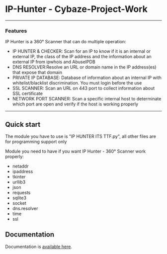 # IP-Hunter - Cybaze-Project-Work

------------
### Features
IP Hunter is a 360° Scanner that can do multiple operation:

* IP HUNTER & CHECKER:
  Scan for an IP to know if it is an internal or external IP, the class of the IP address and the information about an external IP from ipwhois and AbuseIPDB
* DNS RESOLVER:Resolve an URL or domain name in the IP address(es) that expose that domain
* PRIVATE IP DATABASE: Database of information about an internal IP with whitelist/blacklist discrimination. You must login before the use
* SSL SCANNER: Scan an URL on 443 port to collect information about SSL certificate
* NETWORK PORT SCANNER: Scan a specific internal host to determinate which port are open and verify if the host is working properly
------------



Quick start
-----------
The module you have to use is "IP HUNTER ITS TTF.py", all other files are for programming support only

Module you need to have if you want IP Hunter - 360° Scanner work properly:

* netaddr
* ipaddress
* tkinter
* urllib3
* json
* requests
* sqlite3
* socket
* dns.resolver
* time
* ssl


Documentation
-------------

Documentation is [available here](https://drive.google.com/file/d/1Q9rXa2MBs_8n695Y5flkLaPGahGHr7uI/view?usp=sharing).

